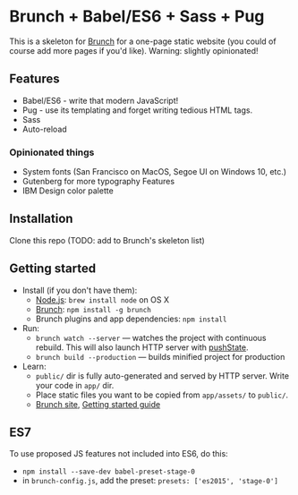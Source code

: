 # Brunch + Babel/ES6 + Sass + Pug

This is a skeleton for [Brunch](http://brunch.io) for a one-page static website (you could of course add more pages if you'd like). Warning: slightly opinionated!

## Features

* Babel/ES6 - write that modern JavaScript!
* Pug - use its templating and forget writing tedious HTML tags.
* Sass
* Auto-reload

### Opinionated things
* System fonts (San Francisco on MacOS, Segoe UI on Windows 10, etc.)
* Gutenberg for more typography Features
* IBM Design color palette

## Installation

Clone this repo (TODO: add to Brunch's skeleton list)

## Getting started

* Install (if you don't have them):
    * [Node.js](http://nodejs.org): `brew install node` on OS X
    * [Brunch](http://brunch.io): `npm install -g brunch`
    * Brunch plugins and app dependencies: `npm install`
* Run:
    * `brunch watch --server` — watches the project with continuous rebuild. This will also launch HTTP server with [pushState](https://developer.mozilla.org/en-US/docs/Web/Guide/API/DOM/Manipulating_the_browser_history).
    * `brunch build --production` — builds minified project for production
* Learn:
    * `public/` dir is fully auto-generated and served by HTTP server.  Write your code in `app/` dir.
    * Place static files you want to be copied from `app/assets/` to `public/`.
    * [Brunch site](http://brunch.io), [Getting started guide](https://github.com/brunch/brunch-guide#readme)

## ES7

To use proposed JS features not included into ES6, do this:

* `npm install --save-dev babel-preset-stage-0`
* in `brunch-config.js`, add the preset: `presets: ['es2015', 'stage-0']`
